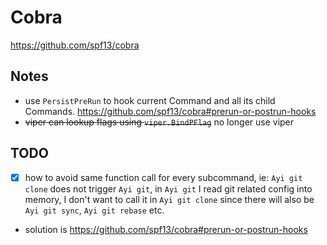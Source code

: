 # Cobra

https://github.com/spf13/cobra

## Notes

- use `PersistPreRun` to hook current Command and all its child Commands. https://github.com/spf13/cobra#prerun-or-postrun-hooks
- ~~viper can lookup flags using `viper.BindPFlag`~~ no longer use viper

## TODO

- [x] how to avoid same function call for every subcommand, ie: `Ayi git clone` does not trigger `Ayi git`, in `Ayi git` I 
read git related config into memory, I don't want to call it in `Ayi git clone` since there will also be `Ayi git sync`, `Ayi git rebase` etc.
- solution is https://github.com/spf13/cobra#prerun-or-postrun-hooks
